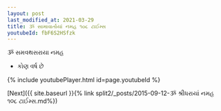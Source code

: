 ```yaml
---
layout: post
last_modified_at: 2021-03-29
title: ૐ સામાવાર્તાયાં નમહ ૧૦૮ ટાઈમ્સ
youtubeId: fbF6S2HSfzk
---
```

 
 
 ૐ સમવથસરાયા નમહ  
 
 -  કોણ વર્ષ છે 
 
  
 
  
 
 
 
 
 
 


{% include youtubePlayer.html id=page.youtubeId %}
 
[Next]({{ site.baseurl }}{% link  split2/_posts/2015-09-12-ૐ શ્રીધરાયાં નમહ ૧૦૮ ટાઈમ્સ.md%})
 
